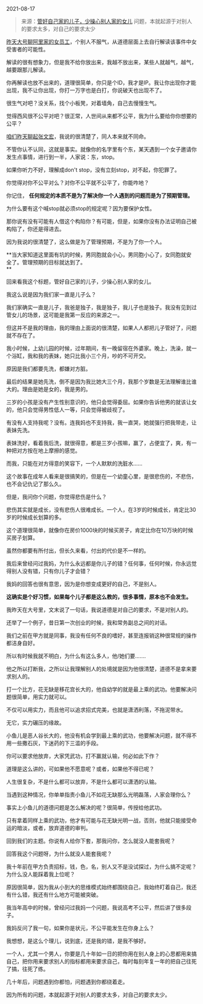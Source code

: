 2021-08-17

> 来源：[管好自己家的儿子，少操心别人家的女儿](http://mp.weixin.qq.com/s?__biz=MzU3NDc5Nzc0NQ==&mid=2247506065&idx=1&sn=81c745d2fac958954df6ed4d40b3aaa5&chksm=fd2e7a4fca59f35937e7fccf5c82e5b96e445c351e3d0dc11656afd1dd0bdd5bd634cd8587e8&scene=27#wechat_redirect)
> 问题，本就起源于对别人的要求太多，对自己的要求太少

[昨天大号聊阿里家的女员工](https://mp.weixin.qq.com/s?__biz=MzU0MjYwNDU2Mw==&mid=2247500521&idx=2&sn=94b7faf728a6247b61585f525a040aaf&chksm=fb1aae95cc6d27830da1ce5cf567991d0836a07690ffbfed7fc9ff7078d6bd231afb05000935&token=489197486&lang=zh_CN&scene=21#wechat_redirect)，个别人不服气，从道德层面上去自行解读该事件中女受害者的可能性。  

  

解读的很有想象力，但是我不给你放出来，我越不放出来，某些人就越气，越气，越要跟那儿解读。

  

你再解读也放不出来的，道理很简单，你只是个ID，我才是IP。我让你出现你才能出现，我不让你出现，你打一万字也是白打，你说破天也出现不了。

  

很生气对吧？没关系，找个小板凳，对着墙角，自己去慢慢生气。

  

觉得西风很不公平对吧？很正常，人世间从来都不公平，我为什么要给你你想要的公平？

  

[咱们昨天聊起张文宏](http://mp.weixin.qq.com/s?__biz=MzU3NDc5Nzc0NQ==&mid=2247506037&idx=1&sn=75a0657996196832f0d82c5ea56d4258&chksm=fd2e7aabca59f3bdee5c5a14e43ef91a25c680b2c5d44d33e736d85a84a642a3202bec885516&scene=21#wechat_redirect)，我说的很清楚了，同人本来就不同命。

  

不管你认不认同，这就是事实。就像你的名字里有个东，某天遇到一个女子邀请你发生点事情，进行到一半，人家说：东，stop。

  

如果你听力不好，理解成don't stop，没有立刻stop，对不起，你犯罪了。

  

你觉得对你不公平对么？对你不公平就不公平了，你能咋地？

  

你记住， **任何规定的本质不是为了解决你一个人遇到的问题而是为了预期管理。**  

  

为什么要有这个喊stop就必须stop的规定呢？因为要保护女性。  

  

那你说有没有可能有人借这个构陷你？有可能，但是，如果你没有办法证明自己被构陷了，你还是得进去。

  

因为我说的很清楚了，这么做是为了管理预期，不是为了你一个人。  

  

 **当大家知道这里面有坑的时候，男同胞就会小心，男同胞小心了，女同胞就安全了。管理预期的目标就达到了。  
**

  

回来看我这个标题，管好自己家的儿子，少操心别人家的女儿。  

  

我这么说是因为我们家一直是儿子么？  

  

我们家确实一直是儿子，我爸是独子，我是独子，我儿子也是独子。我没有见到过管女儿的场景，这可能是我第一反应的来源之一。  

  

但这并不是我的理由，我的理由上面说的很清楚，如果人人都把儿子管好了，问题就不存在了。

  

我小时候，上幼儿园的时候，过年期间，有一晚留宿在外婆家。晚上，洗澡，就一个浴缸，我和我的表妹，她只比我小三个月，吵的不可开交。  

  

原因是我们都要先洗，都嫌对方脏。  

  

最后的结果是她先洗，倒不是因为我比她大三个月，我那个岁数是无法理解谁比谁大的。理由是她是女的，我是男的。  

  

三岁的小孩是没有产生性别意识的，他只会觉得委屈。如果你告诉他男的就该让女的，他只会觉得男性低人一等，只会觉得被歧视了。  

  

有没有人支持我呢？没有。连我妈也不支持我，我一直哭，她就强行把我带走，让表妹先洗。  

  

表妹洗好，看着我后洗，就很得意，都是三岁小孩嘛，赢了，占便宜了，爽，有一种把对方按在地上摩擦的感觉。

  

而我，只能在对方得意的笑容下，一个人默默的洗脏水......

  

这个故事在成年人看来是很搞笑的，但是在一个幼童心里，是很悲伤的，不悲伤，也不会记仇记了那么久。  

  

但是，我问你个问题，你觉得悲伤是什么？  

  

悲伤其实就是成长，没有悲伤人很难成长。一个人，在3岁的时候成长，肯定比30岁的时候成长划算的多。

  

这个道理很简单，就像你在房价1000块的时候买房子，肯定比你在10万块的时候买房子划算。  

  

虽然你都要有所付出，但长久来看，付出的代价是不一样的。

  

我后来曾经问过我妈，为什么永远都是你儿子的错？任何事，任何时候，你永远觉得别人没有错，只有你儿子才会错？

  

我妈的回答也很有意思，因为是你想变成更好的自己，不是别人。  

  

 **这确实是个好习惯，如果每个儿子都是这么教的，很多事情，原本也不会发生。**

  

我昨天在大号里，文末说了一句话，我说道德是对自己的要求，不是对别人的。  

  

还举了一个例子，昔日第一次创业的时候，我和常务副总之间的对话。  

  

我们之前在甲方就是同事，我没有任何不良的嗜好，甚至连报销这种很常规的操作都洁身自好。  

  

所以有时候我就不明白，为什么有这么多人，他/她们要.......  

  

他之所以打断我，之所以让我理解别人的处境就是因为他很清楚，道德不是拿来要求别人的。  

  

打一个比方，花无缺是移花宫长大的，他自幼学的就是最上乘的武功。他要解决问题很简单，用实力就可以。  

  

不仅可以用实力，而且他可以追求招式完美，也就是潇洒利落，不拖泥带水。  

  

无它，实力碾压的缘故。

  

小鱼儿是恶人谷长大的，他没有机会学到最上乘的武功，他要解决问题，就不得不用一些撒石灰，下迷药的下三滥的手段。

  

你可以要求他放弃，大家凭武功，打不赢就认输，何必如此下作？

  

道理是这么讲的，可如果他不愿意呢？或者，如果他不得已呢？  

  

人生很复杂，不是什么都可以放弃，不是什么都可以潇洒的认输。

  

当遇到这种情况，你单单指责小鱼儿不如花无缺那么光明磊落，人家会理你么？  

  

事实上小鱼儿的道德问题是怎么解决的呢？很简单，传授给他武功。  

  

只有拿着同样上乘的武功，他才有可能与花无缺光明一战，否则，他就只能接受命运的暗淡，或者，放弃道德的审判。

  

回到我们的主题。你说有人给你下套，那我问你，怎么就没人能套我呢？  

  

回答我这个问题呀，为什么就没人能套我呢？  

  

我十年前在甲方负责招标，钱，色，名，别人又不是没试探过，为什么搞不定呢？为什么没人能踩着我上位呢？

  

原因很简单，因为我从小到大的思维模式始终都围绕自己，我始终盯着自己，我还有什么错，我还有什么地方可能被突破。  

  

我当年高中的时候，曾经问过我妈一个问题，我说高考不公平，然后讲了很多段子。  

  

我妈反问了我一句，如果你是状元，不公平能发生在你身上么？

  

我想想，是这么个理儿，说到底，还是我的错，是我不够好。  

  

一个人，尤其一个男人，你要是几十年如一日的把你用在别人身上的心思都用来搞自己，把你用来要求别人的指标都用来要求自己，每时每刻年复一年的把自己往死了搞，往死了练。

  

几十年后，问题遇到你都怕，问题遇到你都绕着走。

  

因为所有的问题，本就起源于对别人的要求太多，对自己的要求太少。

